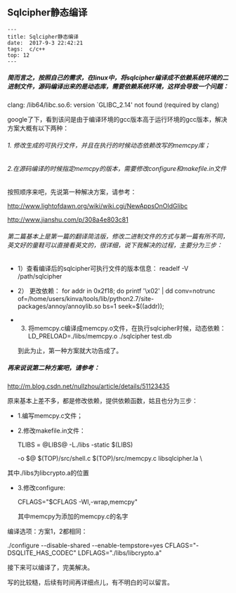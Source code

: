 ## Sqlcipher静态编译

```
---
title: Sqlcipher静态编译
date:  2017-9-3 22:42:21
tags:  c/c++
top: 12
---
```

##### 简而言之，按照自己的需求，在linux中，将sqlcipher编译成不依赖系统环境的二进制文件，源码编译出来的是动态库，需要依赖系统环境，这样会导致一个问题：

clang: /lib64/libc.so.6: version `GLIBC_2.14' not found (required by clang)

google了下，看到该问是由于编译环境的gcc版本高于运行环境的gcc版本，解决方案大概有以下两种：

###### 1. 修改生成的可执行文件，并且在执行的时候动态依赖改写的memcpy库；

###### 2.在源码编译的时候指定memcpy的版本，需要修改configure和makefile.in文件

按照顺序来吧，先说第一种解决方案，请参考：

<http://www.lightofdawn.org/wiki/wiki.cgi/NewAppsOnOldGlibc>

<http://www.jianshu.com/p/308a4e803c81>

###### 第二篇基本上是第一篇的翻译简洁版，修改二进制文件的方式与第一篇有所不同，英文好的童鞋可以直接看英文的，很详细，说下我解决的过程，主要分为三步：

- 1）查看编译后的sqlcipher可执行文件的版本信息：  readelf -V /path/sqlcipher

- 2） 更改依赖：  for addr in 0x2f18; do printf '\x02' | dd conv=notrunc of=/home/users/kinva/tools/lib/python2.7/site-packages/annoy/annoylib.so  bs=1 seek=$((addr)); 

- 3) 将memcpy.c编译成memcpy.o文件，在执行sqlcipher时候，动态依赖： LD_PRELOAD=./libs/memcpy.o ./sqlcipher test.db  

  到此为止，第一种方案就大功告成了。

##### 再来说说第二种方案吧，请参考：

<http://m.blog.csdn.net/nullzhou/article/details/51123435>

原来基本上差不多，都是修改依赖，提供依赖函数，姑且也分为三步：

- 1.编写memcpy.c文件；

-  2.修改makefile.in文件： 

   TLIBS = @LIBS@ -L./libs -static $(LIBS)  

   -o $@ $(TOP)/src/shell.c $(TOP)/src/memcpy.c libsqlcipher.la \   

  其中./libs为libcrypto.a的位置

- 3.修改configure:  

  CFLAGS="$CFLAGS -Wl,-wrap,memcpy" 

  其中memcpy为添加的memcpy.c的名字



编译选项：方案1，2都相同：

./configure --disable-shared --enable-tempstore=yes CFLAGS="-DSQLITE_HAS_CODEC" LDFLAGS="./libs/libcrypto.a"

接下来可以编译了，完美解决。 

写的比较糙，后续有时间再详细点儿，有不明白的可以留言。

